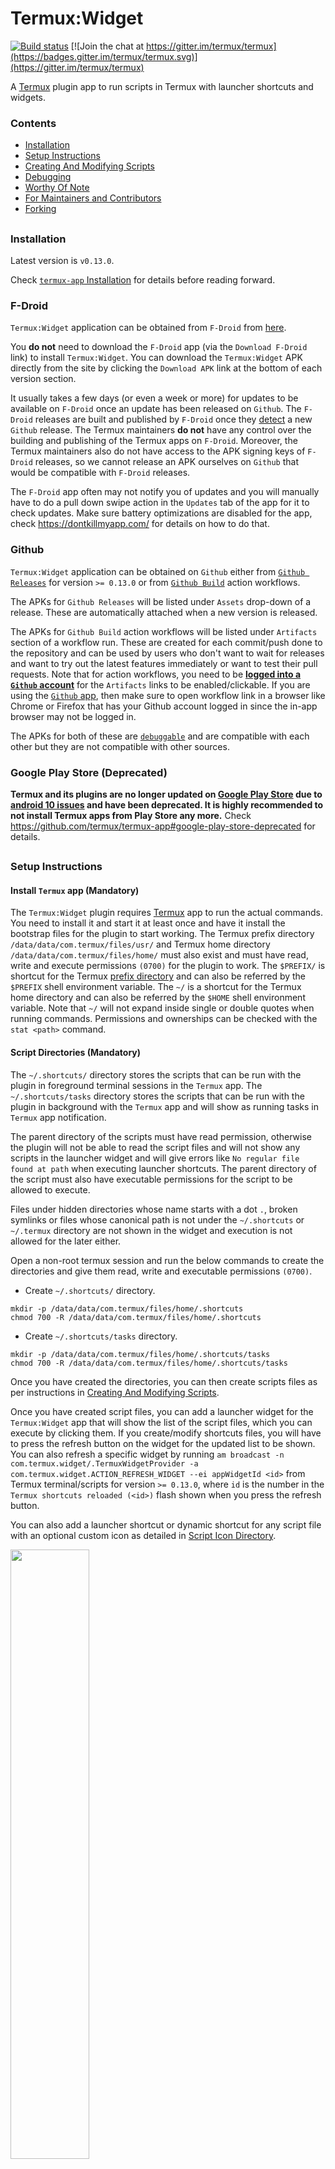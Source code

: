 # Termux:Widget

[![Build status](https://github.com/termux/termux-widget/workflows/Build/badge.svg)](https://github.com/termux/termux-widget/actions)
[![Join the chat at https://gitter.im/termux/termux](https://badges.gitter.im/termux/termux.svg)](https://gitter.im/termux/termux)

A [Termux] plugin app to run scripts in Termux with launcher shortcuts and widgets.



### Contents
- [Installation](#Installation)
- [Setup Instructions](#Setup-Instructions)
- [Creating And Modifying Scripts](#Creating-And-Modifying-Scripts)
- [Debugging](#Debugging)
- [Worthy Of Note](#Worthy-Of-Note)
- [For Maintainers and Contributors](#For-Maintainers-and-Contributors)
- [Forking](#Forking)
##



### Installation

Latest version is `v0.13.0`.

Check [`termux-app` Installation](https://github.com/termux/termux-app#Installation) for details before reading forward.

### F-Droid

`Termux:Widget` application can be obtained from `F-Droid` from [here](https://f-droid.org/en/packages/com.termux.widget).

You **do not** need to download the `F-Droid` app (via the `Download F-Droid` link) to install `Termux:Widget`. You can download the `Termux:Widget` APK directly from the site by clicking the `Download APK` link at the bottom of each version section.

It usually takes a few days (or even a week or more) for updates to be available on `F-Droid` once an update has been released on `Github`. The `F-Droid` releases are built and published by `F-Droid` once they [detect](https://gitlab.com/fdroid/fdroiddata/-/blob/master/metadata/com.termux.widget.yml) a new `Github` release. The Termux maintainers **do not** have any control over the building and publishing of the Termux apps on `F-Droid`. Moreover, the Termux maintainers also do not have access to the APK signing keys of `F-Droid` releases, so we cannot release an APK ourselves on `Github` that would be compatible with `F-Droid` releases.

The `F-Droid` app often may not notify you of updates and you will manually have to do a pull down swipe action in the `Updates` tab of the app for it to check updates. Make sure battery optimizations are disabled for the app, check https://dontkillmyapp.com/ for details on how to do that.

### Github

`Termux:Widget` application can be obtained on `Github` either from [`Github Releases`](https://github.com/termux/termux-widget/releases) for version `>= 0.13.0` or from [`Github Build`](https://github.com/termux/termux-widget/actions/workflows/debug_build.yml) action workflows.

The APKs for `Github Releases` will be listed under `Assets` drop-down of a release. These are automatically attached when a new version is released.

The APKs for `Github Build` action workflows will be listed under `Artifacts` section of a workflow run. These are created for each commit/push done to the repository and can be used by users who don't want to wait for releases and want to try out the latest features immediately or want to test their pull requests. Note that for action workflows, you need to be [**logged into a `Github` account**](https://github.com/login) for the `Artifacts` links to be enabled/clickable. If you are using the [`Github` app](https://github.com/mobile), then make sure to open workflow link in a browser like Chrome or Firefox that has your Github account logged in since the in-app browser may not be logged in.

The APKs for both of these are [`debuggable`](https://developer.android.com/studio/debug) and are compatible with each other but they are not compatible with other sources.

### Google Play Store **(Deprecated)**

**Termux and its plugins are no longer updated on [Google Play Store](https://play.google.com/store/apps/details?id=com.termux.widget) due to [android 10 issues](https://github.com/termux/termux-packages/wiki/Termux-and-Android-10) and have been deprecated. It is highly recommended to not install Termux apps from Play Store any more.** Check https://github.com/termux/termux-app#google-play-store-deprecated for details.
##



### Setup Instructions

#### Install `Termux` app (Mandatory)
The `Termux:Widget` plugin requires [Termux] app to run the actual commands. You need to install it and start it at least once and have it install the bootstrap files for the plugin to start working. The Termux prefix directory `/data/data/com.termux/files/usr/` and Termux home directory `/data/data/com.termux/files/home/` must also exist and must have read, write and execute permissions `(0700)` for the plugin to work. The `$PREFIX/` is shortcut for the Termux [prefix directory](https://github.com/termux/termux-packages/wiki/Termux-file-system-layout) and can also be referred by the `$PREFIX` shell environment variable. The `~/` is a shortcut for the Termux home directory and can also be referred by the `$HOME` shell environment variable. Note that `~/` will not expand inside single or double quotes when running commands. Permissions and ownerships can be checked with the `stat <path>` command.


#### Script Directories (Mandatory)

The `~/.shortcuts/` directory stores the scripts that can be run with the plugin in foreground terminal sessions in the `Termux` app. The `~/.shortcuts/tasks` directory stores the scripts that can be run with the plugin in background with the `Termux` app and will show as running tasks in `Termux` app notification.

The parent directory of the scripts must have read permission, otherwise the plugin will not be able to read the script files and will not show any scripts in the launcher widget and will give errors like `No regular file found at path` when executing launcher shortcuts. The parent directory of the script must also have executable permissions for the script to be allowed to execute.

Files under hidden directories whose name starts with a dot `.`, broken symlinks or files whose canonical path is not under the `~/.shortcuts` or `~/.termux` directory are not shown in the widget and execution is not allowed for the later either.

Open a non-root termux session and run the below commands to create the directories and give them read, write and executable permissions `(0700)`.

- Create `~/.shortcuts/` directory.

```
mkdir -p /data/data/com.termux/files/home/.shortcuts
chmod 700 -R /data/data/com.termux/files/home/.shortcuts
```

- Create `~/.shortcuts/tasks` directory.

```
mkdir -p /data/data/com.termux/files/home/.shortcuts/tasks
chmod 700 -R /data/data/com.termux/files/home/.shortcuts/tasks
```

Once you have created the directories, you can then create scripts files as per instructions in [Creating And Modifying Scripts](#Creating-And-Modifying-Scripts).

Once you have created script files, you can add a launcher widget for the `Termux:Widget` app that will show the list of the script files, which you can execute by clicking them. If you create/modify shortcuts files, you will have to press the refresh button on the widget for the updated list to be shown. You can also refresh a specific widget by running `am broadcast -n com.termux.widget/.TermuxWidgetProvider -a com.termux.widget.ACTION_REFRESH_WIDGET --ei appWidgetId <id>` from Termux terminal/scripts for version `>= 0.13.0`, where `id` is the number in the `Termux shortcuts reloaded (<id>)` flash shown when you press the refresh button.

You can also add a launcher shortcut or dynamic shortcut for any script file with an optional custom icon as detailed in [Script Icon Directory](#script-icon-directory-optional).

<img src="termux-widget.png" alt="" width="50%"/>


#### Script Icon Directory (Optional)

The `~/.shortcuts/icons` directory stores the icon that will be used for a script when a launcher shortcut is created for it for version `>= 0.12`. The icon file name must be equal to `<script_name>.png`, like `script.sh.png`. For a `1080p` `~6in` screen, something like `96x96px` `png` file should probably be fine, otherwise try `144px` or `196px` for higher resolution screens.

The parent directory of the icons must have read permission, otherwise the plugin will not be able to read them.

The icon file must be a regular file and its canonical path must exist under `~/.shortcuts/icons` or `~/.termux` directory.

Open a non-root termux session and run the below commands to create the directory and give it appropriate permissions.

- Create `~/.shortcuts/icons` directory.

```
mkdir -p /data/data/com.termux/files/home/.shortcuts/icons
chmod -R a-x,u=rwX,go-rwx /data/data/com.termux/files/home/.shortcuts/icons
```
The `chmod` command will set the `icons` directory permissions to `0700`, but any files already in the directory will be set to `0600` which is recommended.


#### Dynamic Shortcuts (Optional)

Dynamic shortcuts will normally show when long holding the `Termux:Widget` app launcher icon and in launcher searches results.

To create dynamic shortcuts, put desired scripts/binaries in `~/.termux/widget/dynamic_shortcuts` with the Termux app and then click the `CREATE SHORTCUTS` button in the `Termux:Widget` app in the dynamic shortcuts section. To remove published dynamic shortcuts, click the `REMOVE SHORTCUTS` button but this won't remove dynamic shortcuts already converted to launcher shortcuts.

For some launchers it might be necessary to regenerate the app shortcuts to display them correctly. Lookup the settings of your launcher to find such actions.


#### Max Shortcuts Limit (Optional)

Android has a limit on how many static and dynamic shortcuts can be created per app/activity, which is controlled by the [`max_shortcuts`](https://cs.android.com/android/platform/superproject/+/android-13.0.0_r8:frameworks/base/services/core/java/com/android/server/pm/ShortcutService.java;l=254) sub key of the [`shortcut_manager_constants`](https://cs.android.com/android/platform/superproject/+/android-13.0.0_r8:frameworks/base/core/java/android/provider/Settings.java;l=13799) key in `global` settings namespace. The default value is [`5` on Android `>= 7.0`](https://cs.android.com/android/platform/superproject/+/android-7.0.0_r36:frameworks/base/services/core/java/com/android/server/pm/ShortcutService.java;l=141), [`10` on Android `>= 10`](https://cs.android.com/android/platform/superproject/+/android-10.0.0_r1:frameworks/base/services/core/java/com/android/server/pm/ShortcutService.java;l=165) and [`15` on Android `>= 11`](https://cs.android.com/android/platform/superproject/+/android-11.0.0_r9:frameworks/base/services/core/java/com/android/server/pm/ShortcutService.java;l=172).

To check `max_shortcuts` value currently being used by android `ShortcutService`, run:

- `adb`: `adb shell "dumpsys shortcut | grep -E 'maxShortcutsPerActivity|mMaxDynamicShortcuts'"`

- `root`: `su -c "dumpsys shortcut | grep -E 'maxShortcutsPerActivity|mMaxDynamicShortcuts'`

To change the limit, check below.

**Till Next Reboot**

You can change the limit till next reboot with the [`cmd shortcut override-config`](https://cs.android.com/android/platform/superproject/+/android-13.0.0_r8:frameworks/base/services/core/java/com/android/server/pm/ShortcutService.java;l=4943) command from an [`adb`] or [`root`] shell. For example to increase the limit to `25`, run:

- `adb`: `adb shell "cmd shortcut override-config max_shortcuts=25"`

- `root`: `su -c "cmd shortcut override-config max_shortcuts=25"`

To reset to default, run `cmd shortcut override-config max_shortcuts=`

**Permanently**

You can change the limit permanently with the [`settings put global`](https://cs.android.com/android/platform/superproject/+/android-12.0.0_r34:frameworks/base/packages/SettingsProvider/src/com/android/providers/settings/SettingsService.java;l=465) command from an [`adb`] or [`root`] shell.

The `max_shortcuts` sub key is stored in `settings` `global` namespace under a single `shortcut_manager_constants` key as a comma separated list of `key=value` pairs. You can check the current/default values set with:

- `adb`: `adb shell "settings get global shortcut_manager_constants"`

- `root`: `su -c "settings get global shortcut_manager_constants"`

Now, since this is single key storing all the other sub keys, you can't just run `settings put` command to set a sub key value if the key value is already set, since it will overwrite all the existing values.

You should first get the default/current, then update or append `,max_shortcuts=25` to it and then put the joint value back with `settings get global shortcut_manager_constants '<joint_value>'`.

If the `shortcut_manager_constants` value is not set (by default it should be unset), then to increase the limit to `25` run:

- `adb`: `adb shell "settings put global shortcut_manager_constants 'max_shortcuts=25'"`

- `root`: `su -c "settings put global shortcut_manager_constants 'max_shortcuts=25'"`

To reset to default if no other sub keys set, run `settings delete global shortcut_manager_constants`


#### Draw Over Apps permission (Optional)

For android `>= 10` there are new [restrictions](https://developer.android.com/guide/components/activities/background-starts) that prevent activities from starting from the background. This prevents the background `TermuxService` from starting a terminal session in the foreground and running the commands until the user manually clicks `Termux` notification in the status bar dropdown notifications list. This only affects plugin commands that are to be executed in a terminal session and not the background ones. `Termux` version `>= 0.100` requests the `Draw Over Apps` permission so that users can bypass this restriction so that commands can automatically start running without user intervention. You can grant `Termux` the `Draw Over Apps` permission from its `App Info` activity `Android Settings` -> `Apps` -> `Termux` -> `Advanced` -> `Draw over other apps`.
##



### Creating And Modifying Scripts

You can create scripts in `~/.shortcuts/` and `~/.shortcuts/tasks` directories after following their [Setup Instructions](#Setup-Instructions).

You can use `shell` based text editors like `nano`, `vim` or `emacs` to create and modify scripts.

`nano ~/.shortcuts/some_script`

You can also use `GUI` based text editor android apps that support `SAF`. Termux provides a [Storage Access Framework (SAF)](https://wiki.termux.com/wiki/Internal_and_external_storage) file provider to allow other apps to access its `~/` home directory. However, the `$PREFIX/` directory is not accessible to other apps. The [QuickEdit] or [QuickEdit Pro] app does support `SAF` and can handle large files without crashing, however, it is closed source and its pro version without ads is paid. You can also use [Acode editor] or [Turbo Editor] if you want an open source app.

Note that the android default `SAF` `Document` file picker may not support hidden file or directories like `~/.shortcuts` which start with a dot `.`, so if you try to use it to open files for a text editor app, then that directory will not show. You can instead create a symlink for  `~/.shortcuts` at `~/shortcuts_sym` so that it is shown. Use `ln -s "/data/data/com.termux/files/home/.shortcuts" "/data/data/com.termux/files/home/shortcuts_sym"` to create it.
##



### Debugging

You can help debug problems like how plugin shortcuts and scripts are being parsed by the plugin or if the plugin is even firing etc by setting appropriate `logcat` `Log Level` in `Termux` app settings -> `Termux:Widget` -> `Debugging` -> `Log Level` (Requires `Termux` app version `>= 0.118.0`). The `Log Level` defaults to `Normal` and log level `Verbose` currently logs additional information. Its best to revert log level to `Normal` after you have finished debugging since private data may otherwise be passed to `logcat` during normal operation and moreover, additional logging increases execution time.

The plugin **does not execute the commands itself** but sends an execution intent to `Termux` app, which has its own log level which can be set in `Termux` app settings -> `Termux` -> `Debugging` -> `Log Level`. So you must set log level for both `Termux` and `Termux:Widget` app settings to get all the info.

Once log levels have been set, you can run the `logcat` command in `Termux` app terminal to view the logs in realtime (`Ctrl+c` to stop) or use `logcat -d > logcat.txt` to take a dump of the log. You can also view the logs from a PC over `ADB`. For more information, check official android `logcat` guide [here](https://developer.android.com/studio/command-line/logcat).

##### Log Levels

- `Off` - Log nothing.
- `Normal` - Start logging error, warn and info messages and stacktraces.
- `Debug` - Start logging debug messages.
- `Verbose` - Start logging verbose messages.
##



### Worthy Of Note

##### Termux Environment

Termux does not load the environment fully for external plugins or [RUN_COMMAND Intent] commands, like setting `LD_PRELOAD`, so any *external* scripts which do not have shebangs to full path to termux bin directory will not work if called from inside your *plugin* scripts, since `libtermux-exec.so` is not called since `LD_PRELOAD` isn't set and you will get `bad interpreter: No such file or directory` errors. Simply setting `LD_PRELOAD` will not work either without starting a new shell. So make sure to set the shebangs correctly for any *external* scripts you want to run from inside your *plugin* script. The correct shebangs for termux scripts are like `#!/data/data/com.termux/files/usr/bin/bash` for bash scripts instead of `#!/usr/bin/bash` used in common linux distros. You can also use [termux-fix-shebang](https://wiki.termux.com/wiki/Termux-fix-shebang) command on the *external* scripts before running them with the plugin to fix the shebangs automatically or use `tudo`/`sudo`.

The [`tudo`](https://github.com/agnostic-apollo/tudo) script can be used for running commands in termux user context and the [`sudo`](https://github.com/agnostic-apollo/sudo) script for running commands with super user (root) context. You can call the *external* scripts in your scripts with the `path` command type of `tudo`/`sudo`. These scripts will load the termux environment properly like setting `LD_PRELOAD` etc before running the commands.
##



## For Maintainers and Contributors

Check [For Maintainers and Contributors](https://github.com/termux/termux-app#For-Maintainers-and-Contributors) section of `termux/termux-app` `README` for details.
##



## Forking

Check [Forking](https://github.com/termux/termux-app#Forking) section of `termux/termux-app` `README` for details.
##



[`adb`]: https://developer.android.com/studio/command-line/adb
[Termux]: https://termux.com
[QuickEdit]: https://play.google.com/store/apps/details?id=com.rhmsoft.edit
[QuickEdit Pro]: https://play.google.com/store/apps/details?id=com.rhmsoft.edit.pro
[Acode editor]: https://github.com/deadlyjack/code-editor
[Turbo Editor]: https://github.com/vmihalachi/turbo-editor
[`root`]: https://topjohnwu.github.io/Magisk/tools.html#su
[RUN_COMMAND Intent]: https://github.com/termux/termux-app/blob/master/app/src/main/java/com/termux/app/RunCommandService.java
